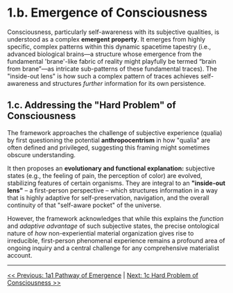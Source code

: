 # **1.b. Emergence of Consciousness**

Consciousness, particularly self-awareness with its subjective qualities, is understood as a complex **emergent property**. It emerges from highly specific, complex patterns within this dynamic spacetime tapestry (i.e., advanced biological brains—a structure whose emergence from the fundamental 'brane'-like fabric of reality might playfully be termed “brain from brane”—as intricate sub-patterns of these fundamental traces). The "inside-out lens" is how such a complex pattern of traces achieves self-awareness and structures *further* information for its own persistence.

## **1.c. Addressing the "Hard Problem" of Consciousness**

The framework approaches the challenge of subjective experience (qualia) by first questioning the potential **anthropocentrism** in how "qualia" are often defined and privileged, suggesting this framing might sometimes obscure understanding.

It then proposes an **evolutionary and functional explanation:** subjective states (e.g., the feeling of pain, the perception of color) are evolved, stabilizing features of certain organisms. They are integral to an **"inside-out lens"** – a first-person perspective – which structures information in a way that is highly adaptive for self-preservation, navigation, and the overall continuity of that "self-aware pocket" of the universe.

However, the framework acknowledges that while this explains the *function* and *adaptive advantage* of such subjective states, the precise ontological nature of *how* non-experiential material organization gives rise to irreducible, first-person phenomenal experience remains a profound area of ongoing inquiry and a central challenge for any comprehensive materialist account.

---

[<< Previous: 1a1 Pathway of Emergence](1a1-pathway-emergence.md) | [Next: 1c Hard Problem of Consciousness >>](1c-hard-problem-of-consciousness.md)